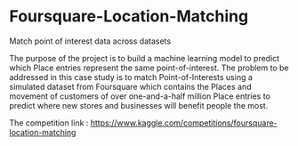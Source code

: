 # Foursquare-Location-Matching

Match point of interest data across datasets

The purpose of the project is to build a machine learning model to predict which Place entries represent the same point-of-interest. The problem to be addressed in this case study is to match Point-of-Interests using a simulated dataset from Foursquare which contains the Places and movement of customers of over one-and-a-half million Place entries to predict where new stores and businesses will benefit people the most.

The competition link : https://www.kaggle.com/competitions/foursquare-location-matching
